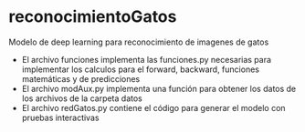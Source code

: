# reconocimientoGatos
Modelo de deep learning para reconocimiento de imagenes de gatos

* El archivo funciones implementa las funciones.py necesarias para implementar los calculos para el forward, backward, funciones matemáticas y de predicciones
* El archivo modAux.py implementa una función para obtener los datos de los archivos de la carpeta datos
* El archivo redGatos.py contiene el código para generar el modelo con pruebas interactivas
